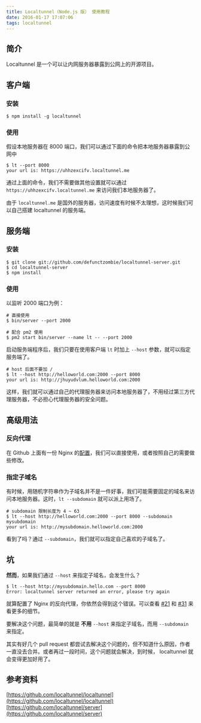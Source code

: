 ```yaml
---
title: Localtunnel（Node.js 版） 使用教程
date: 2016-01-17 17:07:06
tags: localtunnel
---
```


## 简介

Localtunnel 是一个可以让内网服务器暴露到公网上的开源项目。


## 客户端

### 安装
```shell
$ npm install -g localtunnel
```

### 使用
假设本地服务器在 8000 端口，我们可以通过下面的命令把本地服务器暴露到公网中

```shell
$ lt --port 8000
your url is: https://uhhzexcifv.localtunnel.me
```

通过上面的命令，我们不需要做其他设置就可以通过 `https://uhhzexcifv.localtunnel.me` 来访问我们本地服务器了。

由于 `localtunnel.me` 是国外的服务器，访问速度有时候不太理想，这时候我们可以自己搭建 localtunnel 的服务端。

## 服务端

### 安装
```shell
$ git clone git://github.com/defunctzombie/localtunnel-server.git
$ cd localtunnel-server
$ npm install
```

### 使用

以监听 2000 端口为例：

```shell
# 直接使用
$ bin/server --port 2000

# 配合 pm2 使用
$ pm2 start bin/server --name lt -- --port 2000
```

启动服务端程序后，我们只要在使用客户端 `lt` 时加上 `--host` 参数，就可以指定服务端了。

```shell
# host 后面不要加 /
$ lt --host http://helloworld.com:2000 --port 8000
your url is: http://jhuyudvlum.helloworld.com:2000
```

这样，我们就可以通过自己的代理服务器来访问本地服务器了，不用经过第三方代理服务器，不必担心代理服务器的安全问题。

## 高级用法

### 反向代理

在 Github 上面有一份 Nginx 的[配置](https://github.com/localtunnel/server/blob/master/devops/nginx/sites/localtunnel)，我们可以直接使用，或者按照自己的需要做些修改。

### 指定子域名

有时候，用随机字符串作为子域名并不是一件好事，我们可能需要固定的域名来访问本地服务器。这时，`lt --subdomain` 就可以派上用场了。

```shell
# subdomain 限制长度为 4 ~ 63
$ lt --host http://helloworld.com:2000 --port 8000 --subdomain mysubdomain
your url is: http://mysubdomain.helloworld.com:2000
```

看到了吗？通过 `--subdomain`，我们就可以指定自己喜欢的子域名了。


## 坑

**然而**，如果我们通过 `--host` 来指定子域名，会发生什么？

```shell
$ lt --host http://mysubdomain.hello.com --port 8000
Error: localtunnel server returned an error, please try again
```

就算配置了 Nginx 的反向代理，你依然会得到这个错误。可以查看 [#21](https://github.com/localtunnel/server/issues/21) 和  [#31](https://github.com/localtunnel/server/issues/31) 来看更多的细节。

要解决这个问题，最简单的就是 **不用** `--host` 来指定子域名，而用 `--subdomain` 来指定。

其实有好几个 pull request 都尝试去解决这个问题的，但不知道什么原因，作者一直没去合并。或者再过一段时间，这个问题就会解决，到时候， localtunnel 就会变得更加好用了。

## 参考资料
[https://github.com/localtunnel/localtunnel](https://github.com/localtunnel/localtunnel)
[https://github.com/localtunnel/server](https://github.com/localtunnel/server)
